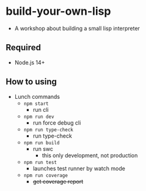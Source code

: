 # build-your-own-lisp

- A workshop about building a small lisp interpreter

## Required

- Node.js 14+

## How to using

- Lunch commands
  - `npm start`
    - run cli
  - `npm run dev`
    - run force debug cli
  - `npm run type-check`
    - run type-check
  - `npm run build`
    - run swc
      - this only development, not production
  - `npm run test`
    - launches test runner by watch mode
  - `npm run coverage`
    - ~~get coverage report~~
